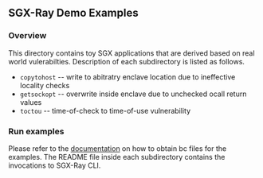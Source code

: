 ## SGX-Ray Demo Examples

### Overview

This directory contains toy SGX applications that are derived based on real world vulerabilties.
Description of each subdirectory is listed as follows.

* `copytohost` -- write to abitratry enclave location due to ineffective locality checks
* `getsockopt` -- overwrite inside enclave due to unchecked ocall return values
* `toctou` -- time-of-check to time-of-use vulnerability

### Run examples

Please refer to the [documentation](../docs/bc-production.md#intel-sgx-sdk-frontend-image) on how to obtain bc files for the examples.
The README file inside each subdirectory contains the invocations to SGX-Ray CLI.
